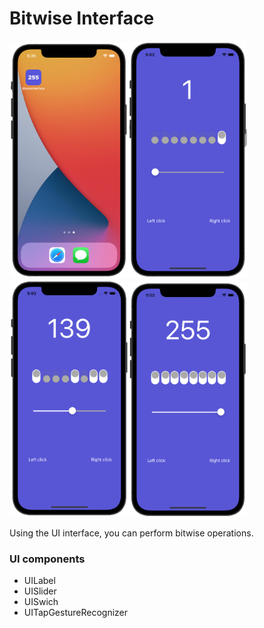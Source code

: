 # Bitwise Interface

<img src="https://github.com/lgreydev/BitwiseInterface/blob/main/Screenshot/simulator_004.png" width="190"><img src="https://github.com/lgreydev/BitwiseInterface/blob/main/Screenshot/simulator_003.png" width="190"><img src="https://github.com/lgreydev/BitwiseInterface/blob/main/Screenshot/simulator_001.png" width="190"><img src="https://github.com/lgreydev/BitwiseInterface/blob/main/Screenshot/simulator_002.png" width="190">

Using the UI interface, you can perform bitwise operations. 


### UI components

- UILabel
- UISlider
- UISwich
- UITapGestureRecognizer



